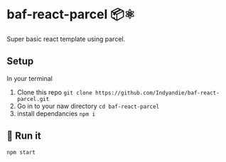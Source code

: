 # baf-react-parcel 📦⚛️
Super basic react template using parcel.

## Setup
In your terminal

1. Clone this repo `git clone https://github.com/Indyandie/baf-react-parcel.git`
1. Go in to your naw directory `cd baf-react-parcel`
1. install dependancies `npm i`


## 🚀 Run it
`npm start`
